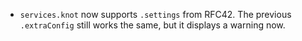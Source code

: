- `services.knot` now supports `.settings` from RFC42.  The previous
  `.extraConfig` still works the same, but it displays a warning now.

